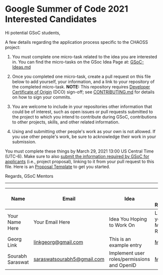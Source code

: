 # Google Summer of Code 2021 Interested Candidates

Hi potential GSoC students,

A few details regarding the application process specific to the CHAOSS project:

1) You must complete one micro-task related to the idea you are interested in. You can find the micro-tasks on the GSoc Idea Page at: [GSoC-Ideas.md](./GSoC-Ideas.md)

2) Once you completed one micro-task, create a pull request on this file below to add yourself, your information, and a link to your repository of the completed micro-task. **NOTE:** This repository requires [Developer Certificate of Origin](https://developercertificate.org/) (DCO) sign-off; see [CONTRIBUTING.md](https://github.com/chaoss/governance/blob/master/CONTRIBUTING.md#code-or-document-change-contributions-github-interface) for details on how to sign your commits.

3) You are welcome to include in your repositories other information that could be of interest, such as open issues or pull requests submitted to the project to which you intend to contribute during GSoC, contributions to other projects, skills, and other related information.

4) Using and submitting other people's work as your own is not allowed. If you use other people's work, be sure to acknowledge their work in your submission.

You must complete these things by March 29, 2021 13:00 US Central Time (UTC-6). Make sure to also [submit the information required by GSoC for applicants](https://summerofcode.withgoogle.com/) (i.e., project proposal), linking to it from your pull request to this file. Here is an [Proposal Template](https://docs.google.com/document/d/1YZez6_hgp2dBybEsMZoQ-ONB9IawK4_OPISLHe9Tjew/edit) to get you started.

Regards,
GSoC Mentors

------

| Name | Email | Idea | Micro-Task Repository | Project Proposal | [GSoC submitted](https://summerofcode.withgoogle.com/) |
| --- | --- | --- | --- | --- | --- |
| Your Name Here | Your Email Here |  Idea You Hoping to Work On | Link to your Mico-task Repo | Link to Your Proposal |
| Georg Link | linkgeorg@gmail.com | This is an example entry | [Micro-task](https://github.com/chaoss/governance/blob/master/GSoC-Ideas.md) | [Proposal Template](https://docs.google.com/document/d/1YZez6_hgp2dBybEsMZoQ-ONB9IawK4_OPISLHe9Tjew/edit) | NO |
| Sourabh Saraswat | saraswatsourabh5@gmail.com | Implement user roles/permissions and OpenID | [Micro-task](https://github.com/SourabhSaraswat-191939/GSoC-chaoss-microtasks) | [Proposal](https://docs.google.com/document/d/1_4VhenTS9VmYEZVBLrG0O1WbQ1qW41NuTIKaifeQEUE/edit?usp=sharing) | NO |

